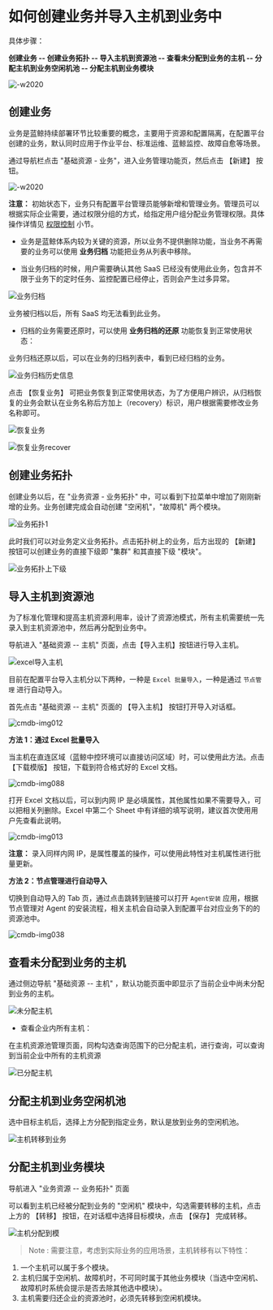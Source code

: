 # 如何创建业务并导入主机到业务中

具体步骤：

**创建业务 -- 创建业务拓扑 -- 导入主机到资源池 -- 查看未分配到业务的主机 -- 分配主机到业务空闲机池 -- 分配主机到业务模块**

![-w2020](../assets/guide1.png)

## 创建业务

业务是蓝鲸持续部署环节比较重要的概念，主要用于资源和配置隔离，在配置平台创建的业务，默认同时应用于作业平台、标准运维、蓝鲸监控、故障自愈等场景。

通过导航栏点击 "基础资源 - 业务"，进入业务管理功能页，然后点击 【新建】 按钮。

![-w2020](../assets/新建业务.png)

**注意：** 初始状态下，业务只有配置平台管理员能够新增和管理业务。管理员可以根据实际企业需要，通过权限分组的方式，给指定用户组分配业务管理权限。具体操作详情见 [权限控制](5.1/配置平台/产品功能/PermissionsControl.md) 小节。


- 业务是蓝鲸体系内较为关键的资源，所以业务不提供删除功能，当业务不再需要的业务可以使用 **业务归档** 功能把业务从列表中移除。

- 当业务归档的时候，用户需要确认其他 SaaS 已经没有使用此业务，包含并不限于业务下的定时任务、监控配置已经停止，否则会产生过多异常。

![业务归档](../assets/业务归档.png)

业务被归档以后，所有 SaaS 均无法看到此业务。

- 归档的业务需要还原时，可以使用 **业务归档的还原** 功能恢复到正常使用状态：

业务归档还原以后，可以在业务的归档列表中，看到已经归档的业务。

![业务归档历史信息](../assets/业务归档历史信息.png)

点击 【恢复业务】 可把业务恢复到正常使用状态，为了方便用户辨识，从归档恢复的业务会默认在业务名称后方加上（recovery）标识，用户根据需要修改业务名称即可。

![恢复业务](../assets/恢复业务.png)

![恢复业务recover](../assets/恢复业务recover.png)

## 创建业务拓扑

创建业务以后，在 "业务资源 - 业务拓扑" 中，可以看到下拉菜单中增加了刚刚新增的业务。业务创建完成会自动创建 "空闲机"，"故障机" 两个模块。

![业务拓扑1](../assets/业务拓扑1.png)

此时我们可以对业务定义业务拓扑。点击拓扑树上的业务，后方出现的 【新建】按钮可以创建业务的直接下级即 "集群" 和其直接下级 "模块"。

![业务拓扑上下级](../assets/业务拓扑上下级.png)

## 导入主机到资源池

为了标准化管理和提高主机资源利用率，设计了资源池模式，所有主机需要统一先录入到主机资源池中，然后再分配到业务中。

导航进入 "基础资源 -- 主机" 页面，点击【导入主机】按钮进行导入主机。

![excel导入主机](../assets/excel导入主机.png)

目前在配置平台导入主机分以下两种，一种是 `Excel 批量导入`，一种是通过 `节点管理` 进行自动导入。

首先点击 "基础资源 -- 主机" 页面的 【导入主机】 按钮打开导入对话框。

![cmdb-img012](../assets/cmdb-img012.png)

**方法 1：通过 Excel 批量导入**

当主机在直连区域（蓝鲸中控环境可以直接访问区域）时，可以使用此方法。点击 【下载模版】 按钮，下载到符合格式好的 Excel 文档。

![cmdb-img088](../assets/cmdb-img088.png)

打开 Excel 文档以后，可以到内网 IP 是必填属性，其他属性如果不需要导入，可以把相关列删除。Excel 中第二个 Sheet 中有详细的填写说明，建议首次使用用户先查看此说明。

![cmdb-img013](../assets/cmdb-img013.png)

**注意：** 录入同样内网 IP，是属性覆盖的操作，可以使用此特性对主机属性进行批量更新。

**方法 2：节点管理进行自动导入**

切换到自动导入的 Tab 页，通过点击跳转到链接可以打开 `Agent安装` 应用，根据节点管理对 Agent 的安装流程，相关主机会自动录入到配置平台对应业务下的的资源池中。

![cmdb-img038](../assets/cmdb-img038.png)


## 查看未分配到业务的主机

通过侧边导航 "基础资源 -- 主机" ，默认功能页面中即显示了当前企业中尚未分配到业务的主机。

![未分配主机](../assets/未分配主机.png)

- 查看企业内所有主机：

在主机资源池管理页面，同构勾选查询范围下的已分配主机，进行查询，可以查询到当前企业中所有的主机资源

![已分配主机](../assets/已分配主机.png)

## 分配主机到业务空闲机池

选中目标主机后，选择上方分配到指定业务，默认是放到业务的空闲机池。

![主机转移到业务](../assets/主机转移到业务.png)

## 分配主机到业务模块

导航进入 "业务资源 -- 业务拓扑" 页面

可以看到主机已经被分配到业务的 "空闲机" 模块中，勾选需要转移的主机，点击上方的 【转移】 按钮，在对话框中选择目标模块，点击 【保存】 完成转移。

![主机分配到模](../assets/主机分配到模块.png)

> Note :
> 需要注意，考虑到实际业务的应用场景，主机转移有以下特性：
1. 一个主机可以属于多个模块。
2. 主机归属于空闲机、故障机时，不可同时属于其他业务模块（当选中空闲机、故障机时系统会提示是否去除其他选中模块）。
3. 主机需要归还企业的资源池时，必须先转移到空闲机模块。
